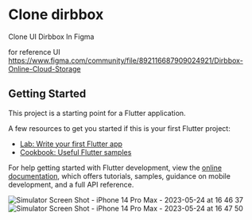 # Clone dirbbox

Clone UI Dirbbox In Figma

for reference UI 
https://www.figma.com/community/file/892116687909024921/Dirbbox-Online-Cloud-Storage

## Getting Started

This project is a starting point for a Flutter application.

A few resources to get you started if this is your first Flutter project:

- [Lab: Write your first Flutter app](https://docs.flutter.dev/get-started/codelab)
- [Cookbook: Useful Flutter samples](https://docs.flutter.dev/cookbook)

For help getting started with Flutter development, view the
[online documentation](https://docs.flutter.dev/), which offers tutorials,
samples, guidance on mobile development, and a full API reference.


![Simulator Screen Shot - iPhone 14 Pro Max - 2023-05-24 at 16 46 37](https://github.com/muhrizall/dirbbox/assets/87538058/9890fcfa-c7ef-46b0-8c06-9e7911a53d47)
![Simulator Screen Shot - iPhone 14 Pro Max - 2023-05-24 at 16 47 50](https://github.com/muhrizall/dirbbox/assets/87538058/448534ec-e067-401c-919a-f5021d0daf81)
